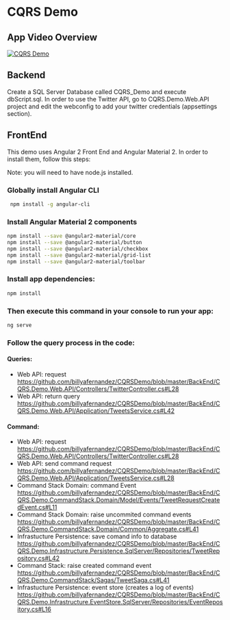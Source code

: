 # CQRS Demo

## App Video Overview


[![CQRS Demo](https://i.ytimg.com/vi/11IEfYo8BRE/maxresdefault.jpg?time=1465857215805)](https://www.youtube.com/watch?v=11IEfYo8BRE)


## Backend

Create a SQL Server Database called CQRS_Demo and execute dbScript.sql.
In order to use the Twitter API, go to CQRS.Demo.Web.API project and edit the webconfig to add your twitter credentials (appsettings section).

## FrontEnd

This demo uses Angular 2 Front End and Angular Material 2. In order to install them, follow this steps:

Note: you will need to have node.js installed.

### Globally install Angular CLI
 
```bash
 npm install -g angular-cli
```
### Install Angular Material 2 components 

```bash
npm install --save @angular2-material/core
npm install --save @angular2-material/button
npm install --save @angular2-material/checkbox
npm install --save @angular2-material/grid-list
npm install --save @angular2-material/toolbar
```

### Install app dependencies:

```bash
npm install
```

### Then execute this command in your console to run your app:

 ```bash
 ng serve
  ```

### Follow the query process in the code:

#### Queries:
* Web API: request
https://github.com/billyafernandez/CQRSDemo/blob/master/BackEnd/CQRS.Demo.Web.API/Controllers/TwitterController.cs#L28
* Web API: return query
https://github.com/billyafernandez/CQRSDemo/blob/master/BackEnd/CQRS.Demo.Web.API/Application/TweetsService.cs#L42

#### Command:

* Web API: request
https://github.com/billyafernandez/CQRSDemo/blob/master/BackEnd/CQRS.Demo.Web.API/Controllers/TwitterController.cs#L28
* Web API: send command request
https://github.com/billyafernandez/CQRSDemo/blob/master/BackEnd/CQRS.Demo.Web.API/Application/TweetsService.cs#L28
* Command Stack Domain: command Event
https://github.com/billyafernandez/CQRSDemo/blob/master/BackEnd/CQRS.Demo.CommandStack.Domain/Model/Events/TweetRequestCreatedEvent.cs#L11
* Command Stack Domain: raise uncommited command events
https://github.com/billyafernandez/CQRSDemo/blob/master/BackEnd/CQRS.Demo.CommandStack.Domain/Common/Aggregate.cs#L41
* Infrastucture Persistence: save comand info to database
https://github.com/billyafernandez/CQRSDemo/blob/master/BackEnd/CQRS.Demo.Infrastructure.Persistence.SqlServer/Repositories/TweetRepository.cs#L42
* Command Stack: raise created command event
https://github.com/billyafernandez/CQRSDemo/blob/master/BackEnd/CQRS.Demo.CommandStack/Sagas/TweetSaga.cs#L41
* Infrastucture Persistence: event store (creates a log of events)
https://github.com/billyafernandez/CQRSDemo/blob/master/BackEnd/CQRS.Demo.Infrastructure.EventStore.SqlServer/Repositories/EventRepository.cs#L16
